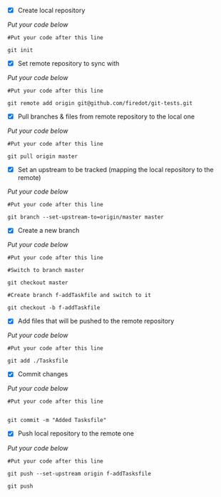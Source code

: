 

- [X] Create local repository 

*Put your code below*

````
#Put your code after this line

git init

````
- [X] Set remote repository  to sync with

*Put your code below* 

````
#Put your code after this line 

git remote add origin git@github.com/firedot/git-tests.git

````

- [X] Pull branches & files from remote repository to the local one 

*Put your code below* 

````
#Put your code after this line 

git pull origin master

````

- [X] Set an upstream to be tracked (mapping the local repository to the remote)

*Put your code below* 

````
#Put your code after this line 

git branch --set-upstream-to=origin/master master

````

- [X] Create a new branch 

*Put your code below* 

````
#Put your code after this line 

#Switch to branch master

git checkout master

#Create branch f-addTaskfile and switch to it

git checkout -b f-addTaskfile

````

- [X] Add files that will be pushed to the remote repository

*Put your code below*

````
#Put your code after this line

git add ./Tasksfile

````

- [X] Commit changes

*Put your code below* 

````
#Put your code after this line 


git commit -m "Added Tasksfile"

````

- [X] Push local repository to the remote one

*Put your code below* 

````
#Put your code after this line 

git push --set-upstream origin f-addTasksfile

git push

````





